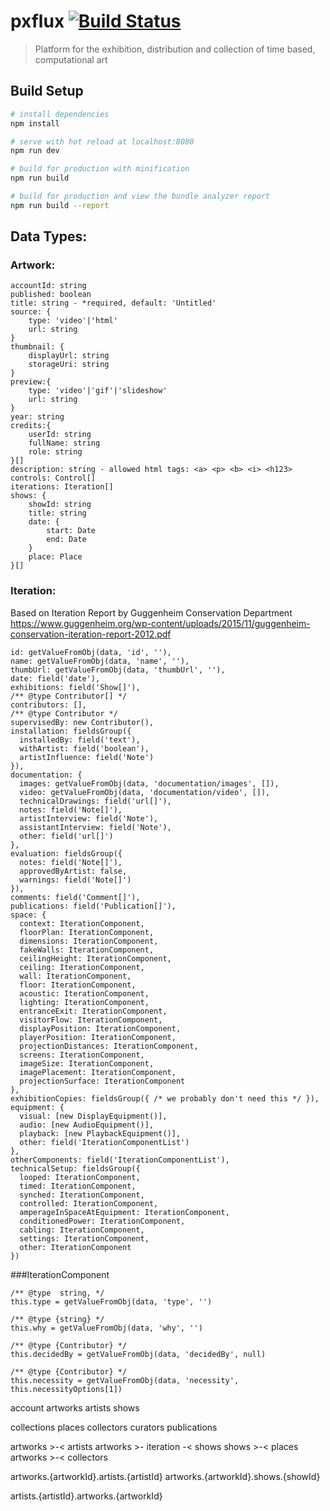 # pxflux [![Build Status](https://travis-ci.org/pxflux/px-dashboard-web.svg?branch=master)](https://travis-ci.org/pxflux/px-dashboard-web)

> Platform for the exhibition, distribution and collection of time based, computational art

## Build Setup

``` bash
# install dependencies
npm install

# serve with hot reload at localhost:8080
npm run dev

# build for production with minification
npm run build

# build for production and view the bundle analyzer report
npm run build --report
```
## Data Types:
### Artwork:
    
    accountId: string
    published: boolean
    title: string - *required, default: 'Untitled'
    source: {
        type: 'video'|'html'
        url: string
    }
    thumbnail: {
        displayUrl: string
        storageUri: string
    }
    preview:{
        type: 'video'|'gif'|'slideshow'
        url: string
    }
    year: string
    credits:{
        userId: string
        fullName: string
        role: string
    }[]
    description: string - allowed html tags: <a> <p> <b> <i> <h123>
    controls: Control[]
    iterations: Iteration[]
    shows: {
        showId: string
        title: string
        date: {
            start: Date
            end: Date
        }
        place: Place
    }[]
          
### Iteration:

Based on Iteration Report by Guggenheim Conservation Department
https://www.guggenheim.org/wp-content/uploads/2015/11/guggenheim-conservation-iteration-report-2012.pdf
 
    id: getValueFromObj(data, 'id', ''),
    name: getValueFromObj(data, 'name', ''),
    thumbUrl: getValueFromObj(data, 'thumbUrl', ''),
    date: field('date'),
    exhibitions: field('Show[]'),
    /** @type Contributor[] */
    contributors: [],
    /** @type Contributor */
    supervisedBy: new Contributor(),
    installation: fieldsGroup({
      installedBy: field('text'),
      withArtist: field('boolean'),
      artistInfluence: field('Note')
    }),
    documentation: {
      images: getValueFromObj(data, 'documentation/images', []),
      video: getValueFromObj(data, 'documentation/video', []),
      technicalDrawings: field('url[]'),
      notes: field('Note[]'),
      artistInterview: field('Note'),
      assistantInterview: field('Note'),
      other: field('url[]')
    },
    evaluation: fieldsGroup({
      notes: field('Note[]'),
      approvedByArtist: false,
      warnings: field('Note[]')
    }),
    comments: field('Comment[]'),
    publications: field('Publication[]'),
    space: {
      context: IterationComponent,
      floorPlan: IterationComponent,
      dimensions: IterationComponent,
      fakeWalls: IterationComponent,
      ceilingHeight: IterationComponent,
      ceiling: IterationComponent,
      wall: IterationComponent,
      floor: IterationComponent,
      acoustic: IterationComponent,
      lighting: IterationComponent,
      entranceExit: IterationComponent,
      visitorFlow: IterationComponent,
      displayPosition: IterationComponent,
      playerPosition: IterationComponent,
      projectionDistances: IterationComponent,
      screens: IterationComponent,
      imageSize: IterationComponent,
      imagePlacement: IterationComponent,
      projectionSurface: IterationComponent
    },
    exhibitionCopies: fieldsGroup({ /* we probably don't need this */ }),
    equipment: {
      visual: [new DisplayEquipment()],
      audio: [new AudioEquipment()],
      playback: [new PlaybackEquipment()],
      other: field('IterationComponentList')
    },
    otherComponents: field('IterationComponentList'),
    technicalSetup: fieldsGroup({
      looped: IterationComponent,
      timed: IterationComponent,
      synched: IterationComponent,
      controlled: IterationComponent,
      amperageInSpaceAtEquipment: IterationComponent,
      conditionedPower: IterationComponent,
      cabling: IterationComponent,
      settings: IterationComponent,
      other: IterationComponent
    })

###IterationComponent

    /** @type  string, */
    this.type = getValueFromObj(data, 'type', '')

    /** @type {string} */
    this.why = getValueFromObj(data, 'why', '')

    /** @type {Contributor} */
    this.decidedBy = getValueFromObj(data, 'decidedBy', null)

    /** @type {Contributor} */
    this.necessity = getValueFromObj(data, 'necessity', this.necessityOptions[1])


account
 artworks
 artists
 shows

 collections
 places
 collectors
 curators
 publications

 artworks >-< artists
 artworks >- iteration -< shows
 shows >-< places
 artworks >-< collectors


artworks.{artworkId}.artists.{artistId}
artworks.{artworkId}.shows.{showId}

artists.{artistId}.artworks.{artworkId}


